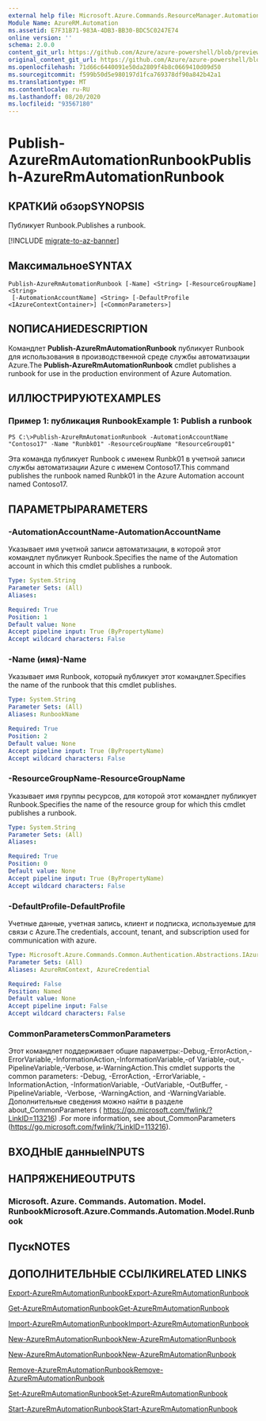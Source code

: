 ```yaml
---
external help file: Microsoft.Azure.Commands.ResourceManager.Automation.dll-Help.xml
Module Name: AzureRM.Automation
ms.assetid: E7F31B71-983A-4DB3-BB30-BDC5C0247E74
online version: ''
schema: 2.0.0
content_git_url: https://github.com/Azure/azure-powershell/blob/preview/src/ResourceManager/Automation/Commands.Automation/help/Publish-AzureRMAutomationRunbook.md
original_content_git_url: https://github.com/Azure/azure-powershell/blob/preview/src/ResourceManager/Automation/Commands.Automation/help/Publish-AzureRMAutomationRunbook.md
ms.openlocfilehash: 71d66c6440091e50da2809f4b8c0669410d09d50
ms.sourcegitcommit: f599b50d5e980197d1fca769378df90a842b42a1
ms.translationtype: MT
ms.contentlocale: ru-RU
ms.lasthandoff: 08/20/2020
ms.locfileid: "93567180"
---
```

# <span data-ttu-id="4bb4e-101">Publish-AzureRmAutomationRunbook</span><span class="sxs-lookup"><span data-stu-id="4bb4e-101">Publish-AzureRmAutomationRunbook</span></span>

## <span data-ttu-id="4bb4e-102">КРАТКИй обзор</span><span class="sxs-lookup"><span data-stu-id="4bb4e-102">SYNOPSIS</span></span>
<span data-ttu-id="4bb4e-103">Публикует Runbook.</span><span class="sxs-lookup"><span data-stu-id="4bb4e-103">Publishes a runbook.</span></span>

[!INCLUDE [migrate-to-az-banner](../../includes/migrate-to-az-banner.md)]

## <span data-ttu-id="4bb4e-104">Максимальное</span><span class="sxs-lookup"><span data-stu-id="4bb4e-104">SYNTAX</span></span>

```
Publish-AzureRmAutomationRunbook [-Name] <String> [-ResourceGroupName] <String>
 [-AutomationAccountName] <String> [-DefaultProfile <IAzureContextContainer>] [<CommonParameters>]
```

## <span data-ttu-id="4bb4e-105">NОПИСАНИЕ</span><span class="sxs-lookup"><span data-stu-id="4bb4e-105">DESCRIPTION</span></span>
<span data-ttu-id="4bb4e-106">Командлет **Publish-AzureRmAutomationRunbook** публикует Runbook для использования в производственной среде службы автоматизации Azure.</span><span class="sxs-lookup"><span data-stu-id="4bb4e-106">The **Publish-AzureRmAutomationRunbook** cmdlet publishes a runbook for use in the production environment of Azure Automation.</span></span>

## <span data-ttu-id="4bb4e-107">ИЛЛЮСТРИРУЮТ</span><span class="sxs-lookup"><span data-stu-id="4bb4e-107">EXAMPLES</span></span>

### <span data-ttu-id="4bb4e-108">Пример 1: публикация Runbook</span><span class="sxs-lookup"><span data-stu-id="4bb4e-108">Example 1: Publish a runbook</span></span>
```
PS C:\>Publish-AzureRmAutomationRunbook -AutomationAccountName "Contoso17" -Name "Runbk01" -ResourceGroupName "ResourceGroup01"
```

<span data-ttu-id="4bb4e-109">Эта команда публикует Runbook с именем Runbk01 в учетной записи службы автоматизации Azure с именем Contoso17.</span><span class="sxs-lookup"><span data-stu-id="4bb4e-109">This command publishes the runbook named Runbk01 in the Azure Automation account named Contoso17.</span></span>

## <span data-ttu-id="4bb4e-110">ПАРАМЕТРЫ</span><span class="sxs-lookup"><span data-stu-id="4bb4e-110">PARAMETERS</span></span>

### <span data-ttu-id="4bb4e-111">-AutomationAccountName</span><span class="sxs-lookup"><span data-stu-id="4bb4e-111">-AutomationAccountName</span></span>
<span data-ttu-id="4bb4e-112">Указывает имя учетной записи автоматизации, в которой этот командлет публикует Runbook.</span><span class="sxs-lookup"><span data-stu-id="4bb4e-112">Specifies the name of the Automation account in which this cmdlet publishes a runbook.</span></span>

```yaml
Type: System.String
Parameter Sets: (All)
Aliases: 

Required: True
Position: 1
Default value: None
Accept pipeline input: True (ByPropertyName)
Accept wildcard characters: False
```

### <span data-ttu-id="4bb4e-113">-Name (имя)</span><span class="sxs-lookup"><span data-stu-id="4bb4e-113">-Name</span></span>
<span data-ttu-id="4bb4e-114">Указывает имя Runbook, который публикует этот командлет.</span><span class="sxs-lookup"><span data-stu-id="4bb4e-114">Specifies the name of the runbook that this cmdlet publishes.</span></span>

```yaml
Type: System.String
Parameter Sets: (All)
Aliases: RunbookName

Required: True
Position: 2
Default value: None
Accept pipeline input: True (ByPropertyName)
Accept wildcard characters: False
```

### <span data-ttu-id="4bb4e-115">-ResourceGroupName</span><span class="sxs-lookup"><span data-stu-id="4bb4e-115">-ResourceGroupName</span></span>
<span data-ttu-id="4bb4e-116">Указывает имя группы ресурсов, для которой этот командлет публикует Runbook.</span><span class="sxs-lookup"><span data-stu-id="4bb4e-116">Specifies the name of the resource group for which this cmdlet publishes a runbook.</span></span>

```yaml
Type: System.String
Parameter Sets: (All)
Aliases: 

Required: True
Position: 0
Default value: None
Accept pipeline input: True (ByPropertyName)
Accept wildcard characters: False
```

### <span data-ttu-id="4bb4e-117">-DefaultProfile</span><span class="sxs-lookup"><span data-stu-id="4bb4e-117">-DefaultProfile</span></span>
<span data-ttu-id="4bb4e-118">Учетные данные, учетная запись, клиент и подписка, используемые для связи с Azure.</span><span class="sxs-lookup"><span data-stu-id="4bb4e-118">The credentials, account, tenant, and subscription used for communication with azure.</span></span>

```yaml
Type: Microsoft.Azure.Commands.Common.Authentication.Abstractions.IAzureContextContainer
Parameter Sets: (All)
Aliases: AzureRmContext, AzureCredential

Required: False
Position: Named
Default value: None
Accept pipeline input: False
Accept wildcard characters: False
```

### <span data-ttu-id="4bb4e-119">CommonParameters</span><span class="sxs-lookup"><span data-stu-id="4bb4e-119">CommonParameters</span></span>
<span data-ttu-id="4bb4e-120">Этот командлет поддерживает общие параметры:-Debug,-ErrorAction,-ErrorVariable,-InformationAction,-InformationVariable,-of Variable,-out,-PipelineVariable,-Verbose, и-WarningAction.</span><span class="sxs-lookup"><span data-stu-id="4bb4e-120">This cmdlet supports the common parameters: -Debug, -ErrorAction, -ErrorVariable, -InformationAction, -InformationVariable, -OutVariable, -OutBuffer, -PipelineVariable, -Verbose, -WarningAction, and -WarningVariable.</span></span> <span data-ttu-id="4bb4e-121">Дополнительные сведения можно найти в разделе about_CommonParameters ( https://go.microsoft.com/fwlink/?LinkID=113216) .</span><span class="sxs-lookup"><span data-stu-id="4bb4e-121">For more information, see about_CommonParameters (https://go.microsoft.com/fwlink/?LinkID=113216).</span></span>

## <span data-ttu-id="4bb4e-122">ВХОДНЫЕ данные</span><span class="sxs-lookup"><span data-stu-id="4bb4e-122">INPUTS</span></span>

## <span data-ttu-id="4bb4e-123">НАПРЯЖЕНИЕ</span><span class="sxs-lookup"><span data-stu-id="4bb4e-123">OUTPUTS</span></span>

### <span data-ttu-id="4bb4e-124">Microsoft. Azure. Commands. Automation. Model. Runbook</span><span class="sxs-lookup"><span data-stu-id="4bb4e-124">Microsoft.Azure.Commands.Automation.Model.Runbook</span></span>

## <span data-ttu-id="4bb4e-125">Пуск</span><span class="sxs-lookup"><span data-stu-id="4bb4e-125">NOTES</span></span>

## <span data-ttu-id="4bb4e-126">ДОПОЛНИТЕЛЬНЫЕ ССЫЛКИ</span><span class="sxs-lookup"><span data-stu-id="4bb4e-126">RELATED LINKS</span></span>

[<span data-ttu-id="4bb4e-127">Export-AzureRmAutomationRunbook</span><span class="sxs-lookup"><span data-stu-id="4bb4e-127">Export-AzureRmAutomationRunbook</span></span>](./Export-AzureRMAutomationRunbook.md)

[<span data-ttu-id="4bb4e-128">Get-AzureRmAutomationRunbook</span><span class="sxs-lookup"><span data-stu-id="4bb4e-128">Get-AzureRmAutomationRunbook</span></span>](./Get-AzureRMAutomationRunbook.md)

[<span data-ttu-id="4bb4e-129">Import-AzureRmAutomationRunbook</span><span class="sxs-lookup"><span data-stu-id="4bb4e-129">Import-AzureRmAutomationRunbook</span></span>](./Import-AzureRMAutomationRunbook.md)

[<span data-ttu-id="4bb4e-130">New-AzureRmAutomationRunbook</span><span class="sxs-lookup"><span data-stu-id="4bb4e-130">New-AzureRmAutomationRunbook</span></span>](./New-AzureRMAutomationRunbook.md)

[<span data-ttu-id="4bb4e-131">New-AzureRmAutomationRunbook</span><span class="sxs-lookup"><span data-stu-id="4bb4e-131">New-AzureRmAutomationRunbook</span></span>](./New-AzureRMAutomationRunbook.md)

[<span data-ttu-id="4bb4e-132">Remove-AzureRmAutomationRunbook</span><span class="sxs-lookup"><span data-stu-id="4bb4e-132">Remove-AzureRmAutomationRunbook</span></span>](./Remove-AzureRMAutomationRunbook.md)

[<span data-ttu-id="4bb4e-133">Set-AzureRmAutomationRunbook</span><span class="sxs-lookup"><span data-stu-id="4bb4e-133">Set-AzureRmAutomationRunbook</span></span>](./Set-AzureRMAutomationRunbook.md)

[<span data-ttu-id="4bb4e-134">Start-AzureRmAutomationRunbook</span><span class="sxs-lookup"><span data-stu-id="4bb4e-134">Start-AzureRmAutomationRunbook</span></span>](./Start-AzureRMAutomationRunbook.md)


